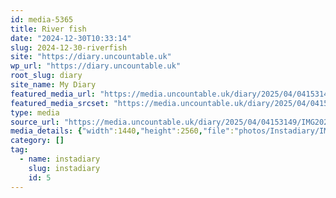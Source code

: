 ```yaml
---
id: media-5365
title: River fish
date: "2024-12-30T10:33:14"
slug: 2024-12-30-riverfish
site: "https://diary.uncountable.uk"
wp_url: "https://diary.uncountable.uk"
root_slug: diary
site_name: My Diary
featured_media_url: "https://media.uncountable.uk/diary/2025/04/04153149/IMG20241230103314-scaled.webp"
featured_media_srcset: "https://media.uncountable.uk/diary/2025/04/04153149/IMG20241230103314-169x300.webp 169w, https://media.uncountable.uk/diary/2025/04/04153149/IMG20241230103314-576x1024.webp 576w, https://media.uncountable.uk/diary/2025/04/04153149/IMG20241230103314-150x150.webp 150w, https://media.uncountable.uk/diary/2025/04/04153149/IMG20241230103314-360x640.webp 360w, https://media.uncountable.uk/diary/2025/04/04153149/IMG20241230103314-scaled.webp 1440w"
type: media
source_url: "https://media.uncountable.uk/diary/2025/04/04153149/IMG20241230103314-scaled.webp"
media_details: {"width":1440,"height":2560,"file":"photos/Instadiary/IMG20241230103314-scaled.webp","filesize":214142,"sizes":{"medium":{"file":"IMG20241230103314-169x300.webp","width":169,"height":300,"filesize":12318,"mime_type":"image/webp","source_url":"https://media.uncountable.uk/diary/2025/04/04153149/IMG20241230103314-169x300.webp"},"large":{"file":"IMG20241230103314-576x1024.webp","width":576,"height":1024,"filesize":68164,"mime_type":"image/webp","source_url":"https://media.uncountable.uk/diary/2025/04/04153149/IMG20241230103314-576x1024.webp"},"thumbnail":{"file":"IMG20241230103314-150x150.webp","width":150,"height":150,"filesize":6542,"mime_type":"image/webp","source_url":"https://media.uncountable.uk/diary/2025/04/04153149/IMG20241230103314-150x150.webp"},"mobwidth":{"file":"IMG20241230103314-360x640.webp","width":360,"height":640,"filesize":36078,"mime_type":"image/webp","source_url":"https://media.uncountable.uk/diary/2025/04/04153149/IMG20241230103314-360x640.webp"},"full":{"file":"IMG20241230103314-scaled.webp","width":1440,"height":2560,"mime_type":"image/webp","source_url":"https://media.uncountable.uk/diary/2025/04/04153149/IMG20241230103314-scaled.webp"}},"image_meta":{"aperture":"0","credit":"","camera":"","caption":"","created_timestamp":"0","copyright":"","focal_length":"0","iso":"0","shutter_speed":"0","title":"","orientation":"0","keywords":[]},"original_image":"IMG20241230103314.webp"}
category: []
tag:
  - name: instadiary
    slug: instadiary
    id: 5
---
```


